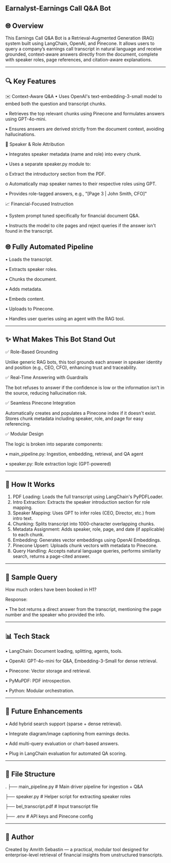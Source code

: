 ## Earnalyst-Earnings Call Q&A Bot
## 🌐 Overview
This Earnings Call Q&A Bot is a Retrieval-Augmented Generation (RAG) system built using LangChain, OpenAI, and Pinecone. It allows users to query a company’s earnings call transcript in natural language and receive grounded, context-aware answers directly from the document, complete with speaker roles, page references, and citation-aware explanations.
________________________________________
## 🔍 Key Features
✉️ Context-Aware Q&A
•	Uses OpenAI's text-embedding-3-small model to embed both the question and transcript chunks.

•	Retrieves the top relevant chunks using Pinecone and formulates answers using GPT-4o-mini.

•	Ensures answers are derived strictly from the document context, avoiding hallucinations.

📄 Speaker & Role Attribution

•	Integrates speaker metadata (name and role) into every chunk.

•	Uses a separate speaker.py module to:

o	Extract the introductory section from the PDF.

o	Automatically map speaker names to their respective roles using GPT.

•	Provides role-tagged answers, e.g., "[Page 3 | John Smith, CFO]"

📈 Financial-Focused Instruction

•	System prompt tuned specifically for financial document Q&A.

•	Instructs the model to cite pages and reject queries if the answer isn't found in the transcript.

## 🌐 Fully Automated Pipeline
•	Loads the transcript.

•	Extracts speaker roles.

•	Chunks the document.

•	Adds metadata.

•	Embeds content.

•	Uploads to Pinecone.

•	Handles user queries using an agent with the RAG tool.

________________________________________
## ✨ What Makes This Bot Stand Out

✅ Role-Based Grounding

Unlike generic RAG bots, this tool grounds each answer in speaker identity and position (e.g., CEO, CFO), enhancing trust and traceability.

✅ Real-Time Answering with Guardrails

The bot refuses to answer if the confidence is low or the information isn't in the source, reducing hallucination risk.

✅ Seamless Pinecone Integration

Automatically creates and populates a Pinecone index if it doesn't exist. Stores chunk metadata including speaker, role, and page for easy referencing.

✅ Modular Design

The logic is broken into separate components:

•	main_pipeline.py: Ingestion, embedding, retrieval, and QA agent

•	speaker.py: Role extraction logic (GPT-powered)

________________________________________
## 📖 How It Works
1.	PDF Loading: Loads the full transcript using LangChain's PyPDFLoader.
2.	Intro Extraction: Extracts the speaker introduction section for role mapping.
3.	Speaker Mapping: Uses GPT to infer roles (CEO, Director, etc.) from intro text.
4.	Chunking: Splits transcript into 1000-character overlapping chunks.
5.	Metadata Assignment: Adds speaker, role, page, and date (if applicable) to each chunk.
6.	Embedding: Generates vector embeddings using OpenAI Embeddings.
7.	Pinecone Upsert: Uploads chunk vectors with metadata to Pinecone.
8.	Query Handling: Accepts natural language queries, performs similarity search, returns a page-cited answer.
________________________________________
## 🤖 Sample Query
How much orders have been booked in H1?

Response:

•	The bot returns a direct answer from the transcript, mentioning the page number and the speaker who provided the info.
________________________________________
## 📊 Tech Stack
•	LangChain: Document loading, splitting, agents, tools.

•	OpenAI: GPT-4o-mini for Q&A, Embedding-3-Small for dense retrieval.

•	Pinecone: Vector storage and retrieval.

•	PyMuPDF: PDF introspection.

•	Python: Modular orchestration.
________________________________________
## 🔹 Future Enhancements
•	Add hybrid search support (sparse + dense retrieval).

•	Integrate diagram/image captioning from earnings decks.

•	Add multi-query evaluation or chart-based answers.

•	Plug in LangChain evaluation for automated QA scoring.
________________________________________
## 📁 File Structure
.
├── main_pipeline.py       # Main driver pipeline for ingestion + Q&A

├── speaker.py             # Helper script for extracting speaker roles

├── bel_transcript.pdf     # Input transcript file

├── .env                   # API keys and Pinecone config

________________________________________
## 🎉 Author
Created by Amrith Sebastin — a practical, modular tool designed for enterprise-level retrieval of financial insights from unstructured transcripts.

